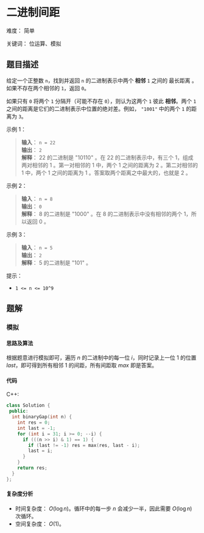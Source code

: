 # 二进制间距

难度： 简单

关键词： 位运算、模拟

## 题目描述

给定一个正整数 `n`，找到并返回 `n` 的二进制表示中两个 **相邻** `1` 之间的 最长距离 。如果不存在两个相邻的 `1`，返回 `0`。

如果只有 `0` 将两个 `1` 分隔开（可能不存在 `0`），则认为这两个 `1` 彼此 **相邻**。两个 `1` 之间的距离是它们的二进制表示中位置的绝对差。例如， `"1001"` 中的两个 `1` 的距离为 `3`。

示例 1：

>**输入**： `n = 22` <br>
**输出**： `2` <br>
**解释**： 22 的二进制是 "10110" 。在 22 的二进制表示中，有三个 1，组成两对相邻的 1 。第一对相邻的 1 中，两个 1 之间的距离为 2 。第二对相邻的 1 中，两个 1 之间的距离为 1 。答案取两个距离之中最大的，也就是 2 。

示例 2：

>**输入**： `n = 8` <br>
**输出**： `0` <br>
**解释**： 8 的二进制是 "1000" 。在 8 的二进制表示中没有相邻的两个 1，所以返回 0 。

示例 3：

>**输入**： `n = 5` <br>
**输出**： `2` <br>
**解释**： 5 的二进制是 "101" 。

提示：

* `1 <= n <= 10^9`

## 题解

### 模拟

#### 思路及算法

根据题意进行模拟即可，遍历 $n$ 的二进制中的每一位 $i$，同时记录上一位 $1$ 的位置 $last$，即可得到所有相邻 $1$ 的间距，所有间距取 $max$ 即是答案。

#### 代码

C++:
```cpp
class Solution {
 public:
  int binaryGap(int n) {
    int res = 0;
    int last = -1;
    for (int i = 31; i >= 0; --i) {
      if (((n >> i) & 1) == 1) {
        if (last != -1) res = max(res, last - i);
        last = i;
      }
    }
    return res;
  }
};
```

#### 复杂度分析

* 时间复杂度： $O(\log n)$。循环中的每一步 $n$ 会减少一半，因此需要 $O(\log n)$ 次循环。
* 空间复杂度： $O(1)$。